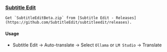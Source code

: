 ### [Subtitle Edit](https://github.com/SubtitleEdit/subtitleedit)

````{tab} Download
Get `SubtitleEditBeta.zip` from [Subtitle Edit - Releases](https://github.com/SubtitleEdit/subtitleedit/releases).
````

#### Usage

- Subtitle Edit → Auto-translate → Select `Ollama` or `LM Studio` → Translate